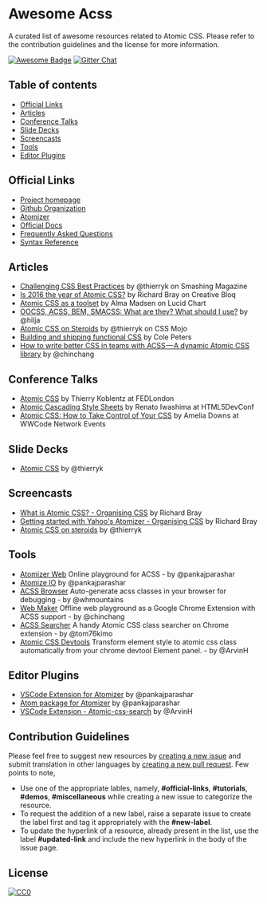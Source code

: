 # Awesome Acss  

A curated list of awesome resources related to Atomic CSS. Please refer to the contribution guidelines and the license for more information.

[![Awesome Badge](https://cdn.rawgit.com/sindresorhus/awesome/d7305f38d29fed78fa85652e3a63e154dd8e8829/media/badge.svg)](https://github.com/sindresorhus/awesome)
[![Gitter Chat](https://badges.gitter.im/sindresorhus/awesome.svg)](https://gitter.im/acss-io/atomizer)

## Table of contents  

  - [Official Links](#official-links)
  - [Articles](#articles)
  - [Conference Talks](#conference-talks)
  - [Slide Decks](#slide-decks)
  - [Screencasts](#screencasts)  
  - [Tools](#tools)
  - [Editor Plugins](#editor-plugins)
  
## Official Links

  - [Project homepage](http://acss.io/)
  - [Github Organization](https://github.com/acss-io)
  - [Atomizer](https://github.com/acss-io/atomizer)
  - [Official Docs](http://acss.io/quick-start.html)
  - [Frequently Asked Questions](http://acss.io/frequently-asked-questions.html)
  - [Syntax Reference](http://acss.io/reference)
  
## Articles

  - [Challenging CSS Best Practices](https://www.smashingmagazine.com/2013/10/challenging-css-best-practices-atomic-approach/) by @thierryk on Smashing Magazine
  - [Is 2016 the year of Atomic CSS?](http://www.creativebloq.com/css3/atomic-css-11619006) by Richard Bray on Creative Bloq
  - [Atomic CSS as a toolset](https://www.lucidchart.com/techblog/2014/01/31/atomic-css-tool-set/) by Alma Madsen on Lucid Chart
  - [OOCSS, ACSS, BEM, SMACSS: What are they? What should I use?](http://clubmate.fi/oocss-acss-bem-smacss-what-are-they-what-should-i-use/) by @hilja
  - [Atomic CSS on Steroids](http://www.cssmojo.com/atomic-css-on-steroids/) by @thierryk on CSS Mojo
  - [Building and shipping functional CSS](https://blog.colepeters.com/building-and-shipping-functional-css/) by Cole Peters
  - [How to write better CSS in teams with ACSS — A dynamic Atomic CSS library](https://medium.freecodecamp.org/acss-a-dynamic-atomic-css-library-402dff9756e0) by @chinchang
  
## Conference Talks

  - [Atomic CSS](https://www.youtube.com/watch?v=bokjM0ZaizQ) by Thierry Koblentz at FEDLondon
  - [Atomic Cascading Style Sheets](https://www.youtube.com/watch?v=ojj_-6Xiud4) by Renato Iwashima at HTML5DevConf
  - [Atomic CSS: How to Take Control of Your CSS](https://www.youtube.com/watch?v=P2seO1yYz88) by Amelia Downs at WWCode Network Events
  
## Slide Decks  
  
  - [Atomic CSS](https://www.haikudeck.com/atomic-css-science-and-technology-presentation-dJ0xlFjhBQ) by @thierryk  
  
## Screencasts

  - [What is Atomic CSS? - Organising CSS](https://www.youtube.com/watch?v=NRqbLuKKOlE) by Richard Bray
  - [Getting started with Yahoo's Atomizer - Organising CSS](https://www.youtube.com/watch?v=dX_oVU2TiVo) by Richard Bray
  - [Atomic CSS on steroids](https://www.youtube.com/watch?v=988XpUvzslE) by @thierryk
  
## Tools

  - [Atomizer Web](http://pankajparashar.com/atomizer-web/) Online playground for ACSS - by @pankajparashar
  - [Atomize IO](https://atomize-io.herokuapp.com) by @pankajparashar
  - [ACSS Browser](https://github.com/acss-io/acss-browser) Auto-generate acss classes in your browser for debugging - by @whmountains
  - [Web Maker](https://webmakerapp.com) Offline web playground as a Google Chrome Extension with ACSS support - by @chinchang
  - [ACSS Searcher](https://chrome.google.com/webstore/detail/acss-searcher/jfjnohnigljooioglaeegkjkggjmamjo) A handy Atomic CSS class searcher on Chrome extension - by @tom76kimo
  - [Atomic CSS Devtools](https://chrome.google.com/webstore/detail/atomic-css-devtools/dpkcndhnanpdlppppalhnhfbokhicdmi) Transform element style to atomic css class automatically from your chrome devtool Element panel. - by @ArvinH
  
## Editor Plugins

  - [VSCode Extension for Atomizer](https://marketplace.visualstudio.com/items?itemName=pankaj-parashar.atomizer) by @pankajparashar
  - [Atom package for Atomizer](https://atom.io/packages/atomizer) by @pankajparashar
  - [VSCode Extension - Atomic-css-search](https://marketplace.visualstudio.com/items?itemName=ArvinH.atomic-css-search) by @ArvinH

  
## Contribution Guidelines  

Please feel free to suggest new resources by [creating a new issue](https://github.com/pankajparashar/awesome-acss/issues) and submit translation in other languages by [creating a new pull request](https://github.com/pankajparashar/awesome-acss/pulls). Few points to note,

  - Use one of the appropriate lables, namely, **#official-links**, **#tutorials**, **#demos**, **#miscellaneous** while creating a new issue to categorize the resource.
  - To request the addition of a new label, raise a separate issue to create the label first and tag it appropriately with the **#new-label**.
  - To update the hyperlink of a resource, already present in the list, use the label **#updated-link** and include the new hyperlink in the body of the issue page.

## License  

[![CC0](https://i.creativecommons.org/p/zero/1.0/88x31.png)](https://creativecommons.org/publicdomain/zero/1.0/)  
